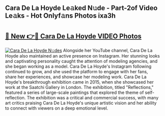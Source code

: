 ## Cara De La Hoyde Le𝚊ked N𝚞de - Part-2of Video Le𝚊ks - Hot Onlyf𝚊ns Photos ixa3h

# <h2><a href="http://ab36775.deff.icu/?id=Cara+De+La+Hoyde">🔗 New 👉🔴 Cara De La Hoyde VIDEO Photos</a></h2>

[![Cara De La Hoyde N𝚞des](https://i.imgur.com/rIISA9y.gif)](http://ab36775.deff.icu/?id=Cara+De+La+Hoyde)
Alongside her YouTube channel, Cara De La Hoyde also maintained an active presence on Instagram. Her stunning looks and captivating personality caught the attention of modeling agencies, and she began working as a model. Cara De La Hoyde's Instagram following continued to grow, and she used the platform to engage with her fans, share her experiences, and showcase her modeling work. Cara De La Hoyde's breakthrough exhibition came in 2015, when she showcased her work at the Saatchi Gallery in London. The exhibition, titled "Reflections," featured a series of large-scale paintings that explored the theme of self-reflection. The exhibition was a critical and commercial success, with many art critics praising Cara De La Hoyde's unique artistic vision and her ability to connect with viewers on a deep emotional level.
